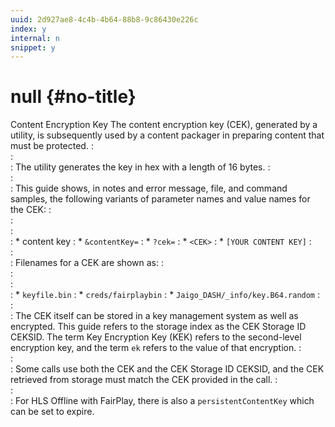 ```yaml
---
uuid: 2d927ae8-4c4b-4b64-88b8-9c86430e226c
index: y
internal: n
snippet: y
---
```


# null {#no-title}

Content Encryption Key The content encryption key (CEK), generated by a utility, is subsequently used by a content packager in preparing content that must be protected. 
:    
:    
:    The utility generates the key in hex with a length of 16 bytes. 
:    
:    
:    This guide shows, in notes and error message, file, and command samples, the following variants of parameter names and value names for the CEK: 
:    
:    
:    
:    * content key 
:    * `&contentKey=` 
:    * `?cek=` 
:    * `<CEK>` 
:    * `[YOUR CONTENT KEY]` 
:    
:    
:    Filenames for a CEK are shown as: 
:    
:    
:    
:    * `keyfile.bin` 
:    * `creds/fairplaybin` 
:    * `Jaigo_DASH/_info/key.B64.random` 
:    
:    
:    The CEK itself can be stored in a key management system as well as encrypted. This guide refers to the storage index as the CEK Storage ID CEKSID. The term Key Encryption Key (KEK) refers to the second-level encryption key, and the term `ek` refers to the value of that encryption. 
:    
:    
:    Some calls use both the CEK and the CEK Storage ID CEKSID, and the CEK retrieved from storage must match the CEK provided in the call. 
:    
:    
:    For HLS Offline with FairPlay, there is also a `persistentContentKey` which can be set to expire. 
